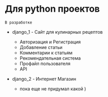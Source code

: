 # Для python проектов 
```
В разработке
```
* django_1 - Сайт для кулинарных рецептов
  * Авторизация и Регистрация
  * Добавление статьи
  * Комментарии к статьям
  * Рекомендательная система
  * Профайл пользователя
  * API 
  
* django_2 - Интернет Магазин
  * пока еще не придумал какой )


